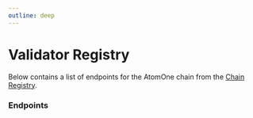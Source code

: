 ```yaml
---
outline: deep
---
```


# Validator Registry

Below contains a list of endpoints for the AtomOne chain from the [Chain Registry](https://github.com/cosmos/chain-registry).

### Endpoints

<ChainRegistry />